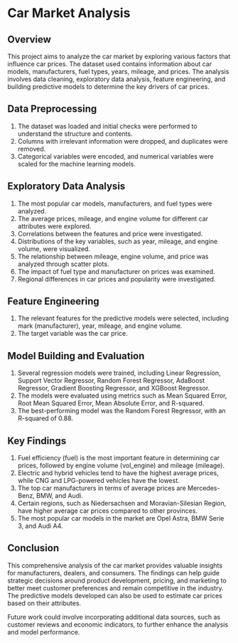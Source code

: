 # Car Market Analysis

## Overview
This project aims to analyze the car market by exploring various factors that influence car prices. The dataset used contains information about car models, manufacturers, fuel types, years, mileage, and prices. The analysis involves data cleaning, exploratory data analysis, feature engineering, and building predictive models to determine the key drivers of car prices.

## Data Preprocessing
1. The dataset was loaded and initial checks were performed to understand the structure and contents.
2. Columns with irrelevant information were dropped, and duplicates were removed.
3. Categorical variables were encoded, and numerical variables were scaled for the machine learning models.

## Exploratory Data Analysis
1. The most popular car models, manufacturers, and fuel types were analyzed.
2. The average prices, mileage, and engine volume for different car attributes were explored.
3. Correlations between the features and price were investigated.
4. Distributions of the key variables, such as year, mileage, and engine volume, were visualized.
5. The relationship between mileage, engine volume, and price was analyzed through scatter plots.
6. The impact of fuel type and manufacturer on prices was examined.
7. Regional differences in car prices and popularity were investigated.

## Feature Engineering
1. The relevant features for the predictive models were selected, including mark (manufacturer), year, mileage, and engine volume.
2. The target variable was the car price.

## Model Building and Evaluation
1. Several regression models were trained, including Linear Regression, Support Vector Regressor, Random Forest Regressor, AdaBoost Regressor, Gradient Boosting Regressor, and XGBoost Regressor.
2. The models were evaluated using metrics such as Mean Squared Error, Root Mean Squared Error, Mean Absolute Error, and R-squared.
3. The best-performing model was the Random Forest Regressor, with an R-squared of 0.88.

## Key Findings
1. Fuel efficiency (fuel) is the most important feature in determining car prices, followed by engine volume (vol_engine) and mileage (mileage).
2. Electric and hybrid vehicles tend to have the highest average prices, while CNG and LPG-powered vehicles have the lowest.
3. The top car manufacturers in terms of average prices are Mercedes-Benz, BMW, and Audi.
4. Certain regions, such as Niedersachsen and Moravian-Silesian Region, have higher average car prices compared to other provinces.
5. The most popular car models in the market are Opel Astra, BMW Serie 3, and Audi A4.

## Conclusion
This comprehensive analysis of the car market provides valuable insights for manufacturers, dealers, and consumers. The findings can help guide strategic decisions around product development, pricing, and marketing to better meet customer preferences and remain competitive in the industry. The predictive models developed can also be used to estimate car prices based on their attributes.

Future work could involve incorporating additional data sources, such as customer reviews and economic indicators, to further enhance the analysis and model performance.
